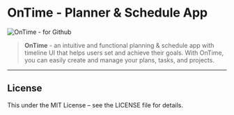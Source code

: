 # OnTime - Planner & Schedule App
![OnTime - for Github](https://github.com/user-attachments/assets/8eab4215-cc55-4edb-9eea-59d799834412)

> **OnTime** - an intuitive and functional planning & schedule app with timeline UI that helps users set and achieve their goals. With OnTime, you can easily create and manage your plans, tasks, and projects.



___
<h2>License</h2>
This under the MIT License – see the LICENSE file for details.


